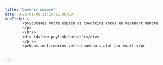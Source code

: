 ```yaml
---
title: "Devenir membre"
date: 2022-01-08T11:25:11+06:00
subTitle: >
        <p>Soutenez votre espace de coworking local en devenant membre de l'association à but non lucratif « Fully Coworking » pour 1 an. Vous serez invité aux événements principaux et serez informés de l'évolution de l'association.
        </p>
        </br/>
        <div id="rnw-paylink-button"></div>
        </br/>
        <p>Nous confirmerons votre nouveau statut par email.</p>
        

---
```


